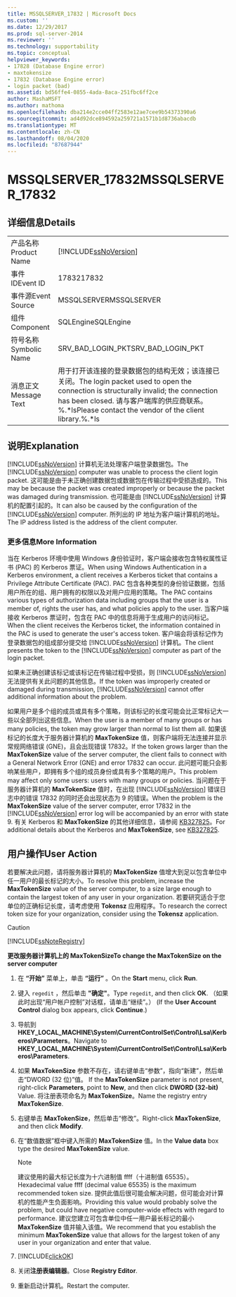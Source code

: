 ```yaml
---
title: MSSQLSERVER_17832 | Microsoft Docs
ms.custom: ''
ms.date: 12/29/2017
ms.prod: sql-server-2014
ms.reviewer: ''
ms.technology: supportability
ms.topic: conceptual
helpviewer_keywords:
- 17828 (Database Engine error)
- maxtokensize
- 17832 (Database Engine error)
- login packet (bad)
ms.assetid: bd56ffe4-0855-4ada-8aca-251fbc6ff2ce
author: MashaMSFT
ms.author: mathoma
ms.openlocfilehash: dba214e2cce04ff2583e12ae7cee9b54373390a6
ms.sourcegitcommit: ad4d92dce894592a259721a1571b1d8736abacdb
ms.translationtype: MT
ms.contentlocale: zh-CN
ms.lasthandoff: 08/04/2020
ms.locfileid: "87687944"
---
```

# <a name="mssqlserver_17832"></a><span data-ttu-id="36489-102">MSSQLSERVER_17832</span><span class="sxs-lookup"><span data-stu-id="36489-102">MSSQLSERVER_17832</span></span>
    
## <a name="details"></a><span data-ttu-id="36489-103">详细信息</span><span class="sxs-lookup"><span data-stu-id="36489-103">Details</span></span>  
  
|||  
|-|-|  
|<span data-ttu-id="36489-104">产品名称</span><span class="sxs-lookup"><span data-stu-id="36489-104">Product Name</span></span>|[!INCLUDE[ssNoVersion](../../includes/ssnoversion-md.md)]|  
|<span data-ttu-id="36489-105">事件 ID</span><span class="sxs-lookup"><span data-stu-id="36489-105">Event ID</span></span>|<span data-ttu-id="36489-106">17832</span><span class="sxs-lookup"><span data-stu-id="36489-106">17832</span></span>|  
|<span data-ttu-id="36489-107">事件源</span><span class="sxs-lookup"><span data-stu-id="36489-107">Event Source</span></span>|<span data-ttu-id="36489-108">MSSQLSERVER</span><span class="sxs-lookup"><span data-stu-id="36489-108">MSSQLSERVER</span></span>|  
|<span data-ttu-id="36489-109">组件</span><span class="sxs-lookup"><span data-stu-id="36489-109">Component</span></span>|<span data-ttu-id="36489-110">SQLEngine</span><span class="sxs-lookup"><span data-stu-id="36489-110">SQLEngine</span></span>|  
|<span data-ttu-id="36489-111">符号名称</span><span class="sxs-lookup"><span data-stu-id="36489-111">Symbolic Name</span></span>|<span data-ttu-id="36489-112">SRV_BAD_LOGIN_PKT</span><span class="sxs-lookup"><span data-stu-id="36489-112">SRV_BAD_LOGIN_PKT</span></span>|  
|<span data-ttu-id="36489-113">消息正文</span><span class="sxs-lookup"><span data-stu-id="36489-113">Message Text</span></span>|<span data-ttu-id="36489-114">用于打开该连接的登录数据包的结构无效；该连接已关闭。</span><span class="sxs-lookup"><span data-stu-id="36489-114">The login packet used to open the connection is structurally invalid; the connection has been closed.</span></span> <span data-ttu-id="36489-115">请与客户端库的供应商联系。%.\*ls</span><span class="sxs-lookup"><span data-stu-id="36489-115">Please contact the vendor of the client library.%.\*ls</span></span>|  
  
## <a name="explanation"></a><span data-ttu-id="36489-116">说明</span><span class="sxs-lookup"><span data-stu-id="36489-116">Explanation</span></span>  
 <span data-ttu-id="36489-117">[!INCLUDE[ssNoVersion](../../includes/ssnoversion-md.md)] 计算机无法处理客户端登录数据包。</span><span class="sxs-lookup"><span data-stu-id="36489-117">The [!INCLUDE[ssNoVersion](../../includes/ssnoversion-md.md)] computer was unable to process the client login packet.</span></span> <span data-ttu-id="36489-118">这可能是由于未正确创建数据包或数据包在传输过程中受损造成的。</span><span class="sxs-lookup"><span data-stu-id="36489-118">This may be because the packet was created improperly or because the packet was damaged during transmission.</span></span> <span data-ttu-id="36489-119">也可能是由 [!INCLUDE[ssNoVersion](../../includes/ssnoversion-md.md)] 计算机的配置引起的。</span><span class="sxs-lookup"><span data-stu-id="36489-119">It can also be caused by the configuration of the [!INCLUDE[ssNoVersion](../../includes/ssnoversion-md.md)] computer.</span></span> <span data-ttu-id="36489-120">所列出的 IP 地址为客户端计算机的地址。</span><span class="sxs-lookup"><span data-stu-id="36489-120">The IP address listed is the address of the client computer.</span></span>  
  
### <a name="more-information"></a><span data-ttu-id="36489-121">更多信息</span><span class="sxs-lookup"><span data-stu-id="36489-121">More Information</span></span>  
 <span data-ttu-id="36489-122">当在 Kerberos 环境中使用 Windows 身份验证时，客户端会接收包含特权属性证书 (PAC) 的 Kerberos 票证。</span><span class="sxs-lookup"><span data-stu-id="36489-122">When using Windows Authentication in a Kerberos environment, a client receives a Kerberos ticket that contains a Privilege Attribute Certificate (PAC).</span></span> <span data-ttu-id="36489-123">PAC 包含各种类型的身份验证数据，包括用户所在的组、用户拥有的权限以及对用户应用的策略。</span><span class="sxs-lookup"><span data-stu-id="36489-123">The PAC contains various types of authorization data including groups that the user is a member of, rights the user has, and what policies apply to the user.</span></span> <span data-ttu-id="36489-124">当客户端接收 Kerberos 票证时，包含在 PAC 中的信息将用于生成用户的访问标记。</span><span class="sxs-lookup"><span data-stu-id="36489-124">When the client receives the Kerberos ticket, the information contained in the PAC is used to generate the user's access token.</span></span> <span data-ttu-id="36489-125">客户端会将该标记作为登录数据包的组成部分提交给 [!INCLUDE[ssNoVersion](../../includes/ssnoversion-md.md)] 计算机。</span><span class="sxs-lookup"><span data-stu-id="36489-125">The client presents the token to the [!INCLUDE[ssNoVersion](../../includes/ssnoversion-md.md)] computer as part of the login packet.</span></span>  
  
 <span data-ttu-id="36489-126">如果未正确创建该标记或该标记在传输过程中受损，则 [!INCLUDE[ssNoVersion](../../includes/ssnoversion-md.md)] 无法提供有关此问题的其他信息。</span><span class="sxs-lookup"><span data-stu-id="36489-126">If the token was improperly created or damaged during transmission, [!INCLUDE[ssNoVersion](../../includes/ssnoversion-md.md)] cannot offer additional information about the problem.</span></span>  
  
 <span data-ttu-id="36489-127">如果用户是多个组的成员或具有多个策略，则该标记的长度可能会比正常标记大一些以全部列出这些信息。</span><span class="sxs-lookup"><span data-stu-id="36489-127">When the user is a member of many groups or has many policies, the token may grow larger than normal to list them all.</span></span> <span data-ttu-id="36489-128">如果该标记的长度大于服务器计算机的 **MaxTokenSize** 值，则客户端将无法连接并显示常规网络错误 (GNE)，且会出现错误 17832。</span><span class="sxs-lookup"><span data-stu-id="36489-128">If the token grows larger than the **MaxTokenSize** value of the server computer, the client fails to connect with a General Network Error (GNE) and error 17832 can occur.</span></span> <span data-ttu-id="36489-129">此问题可能只会影响某些用户，即拥有多个组的成员身份或具有多个策略的用户。</span><span class="sxs-lookup"><span data-stu-id="36489-129">This problem may affect only some users: users with many groups or policies.</span></span> <span data-ttu-id="36489-130">当问题在于服务器计算机的 **MaxTokenSize** 值时，在出现 [!INCLUDE[ssNoVersion](../../includes/ssnoversion-md.md)] 错误日志中的错误 17832 的同时还会出现状态为 9 的错误。</span><span class="sxs-lookup"><span data-stu-id="36489-130">When the problem is the **MaxTokenSize** value of the server computer, error 17832 in the [!INCLUDE[ssNoVersion](../../includes/ssnoversion-md.md)] error log will be accompanied by an error with state 9.</span></span> <span data-ttu-id="36489-131">有关 Kerberos 和 **MaxTokenSize** 的其他详细信息，请参阅 [KB327825](https://support.microsoft.com/kb/327825)。</span><span class="sxs-lookup"><span data-stu-id="36489-131">For additional details about the Kerberos and **MaxTokenSize**, see [KB327825](https://support.microsoft.com/kb/327825).</span></span>  
  
## <a name="user-action"></a><span data-ttu-id="36489-132">用户操作</span><span class="sxs-lookup"><span data-stu-id="36489-132">User Action</span></span>  
 <span data-ttu-id="36489-133">若要解决此问题，请将服务器计算机的 **MaxTokenSize** 值增大到足以包含单位中任一用户的最长标记的大小。</span><span class="sxs-lookup"><span data-stu-id="36489-133">To resolve this problem, increase the **MaxTokenSize** value of the server computer, to a size large enough to contain the largest token of any user in your organization.</span></span> <span data-ttu-id="36489-134">若要研究适合于您单位的正确标记长度，请考虑使用 **Tokensz** 应用程序。</span><span class="sxs-lookup"><span data-stu-id="36489-134">To research the correct token size for your organization, consider using the **Tokensz** application.</span></span>   
  
> [!CAUTION]  
>  [!INCLUDE[ssNoteRegistry](../../includes/ssnoteregistry-md.md)]  
  
 <span data-ttu-id="36489-135">**更改服务器计算机上的 MaxTokenSize**</span><span class="sxs-lookup"><span data-stu-id="36489-135">**To change the MaxTokenSize  on the server computer**</span></span>  
  
1.  <span data-ttu-id="36489-136">在 **“开始”** 菜单上，单击 **“运行”** 。</span><span class="sxs-lookup"><span data-stu-id="36489-136">On the **Start** menu, click **Run**.</span></span>  
  
2.  <span data-ttu-id="36489-137">键入 `regedit` ，然后单击 **"确定"**。</span><span class="sxs-lookup"><span data-stu-id="36489-137">Type `regedit`, and then click **OK**.</span></span> <span data-ttu-id="36489-138">（如果此时出现“用户帐户控制”对话框，请单击“继续”。） </span><span class="sxs-lookup"><span data-stu-id="36489-138">(If the **User Account Control** dialog box appears, click **Continue**.)</span></span>  
  
3.  <span data-ttu-id="36489-139">导航到 **HKEY_LOCAL_MACHINE\System\CurrentControlSet\Control\Lsa\Kerberos\Parameters**。</span><span class="sxs-lookup"><span data-stu-id="36489-139">Navigate to **HKEY_LOCAL_MACHINE\System\CurrentControlSet\Control\Lsa\Kerberos\Parameters**.</span></span>  
  
4.  <span data-ttu-id="36489-140">如果 **MaxTokenSize** 参数不存在，请右键单击“参数”，指向“新建”，然后单击“DWORD (32 位)”值。  </span><span class="sxs-lookup"><span data-stu-id="36489-140">If the **MaxTokenSize** parameter is not present, right-click **Parameters**, point to **New**, and then click **DWORD (32-bit)** Value.</span></span> <span data-ttu-id="36489-141">将注册表项命名为 **MaxTokenSize**。</span><span class="sxs-lookup"><span data-stu-id="36489-141">Name the registry entry **MaxTokenSize**.</span></span>  
  
5.  <span data-ttu-id="36489-142">右键单击 **MaxTokenSize**，然后单击“修改”。</span><span class="sxs-lookup"><span data-stu-id="36489-142">Right-click **MaxTokenSize**, and then click **Modify**.</span></span>  
  
6.  <span data-ttu-id="36489-143">在“数值数据”框中键入所需的 **MaxTokenSize** 值。</span><span class="sxs-lookup"><span data-stu-id="36489-143">In the **Value data** box type the desired **MaxTokenSize** value.</span></span>  
  
    > [!NOTE]  
    >  <span data-ttu-id="36489-144">建议使用的最大标记长度为十六进制值 ffff（十进制值 65535）。</span><span class="sxs-lookup"><span data-stu-id="36489-144">Hexadecimal value ffff (decimal value 65535) is the maximum recommended token size.</span></span> <span data-ttu-id="36489-145">提供此值后很可能会解决问题，但可能会对计算机的性能产生负面影响。</span><span class="sxs-lookup"><span data-stu-id="36489-145">Providing this value would probably solve the problem, but could have negative computer-wide effects with regard to performance.</span></span> <span data-ttu-id="36489-146">建议您建立可包含单位中任一用户最长标记的最小 **MaxTokenSize** 值并输入该值。</span><span class="sxs-lookup"><span data-stu-id="36489-146">We recommend that you establish the minimum **MaxTokenSize** value that allows for the largest token of any user in your organization and enter that value.</span></span>  
  
7.  [!INCLUDE[clickOK](../../includes/clickok-md.md)]  
  
8.  <span data-ttu-id="36489-147">关闭**注册表编辑器**。</span><span class="sxs-lookup"><span data-stu-id="36489-147">Close **Registry Editor**.</span></span>  
  
9. <span data-ttu-id="36489-148">重新启动计算机。</span><span class="sxs-lookup"><span data-stu-id="36489-148">Restart the computer.</span></span>  
  
  
